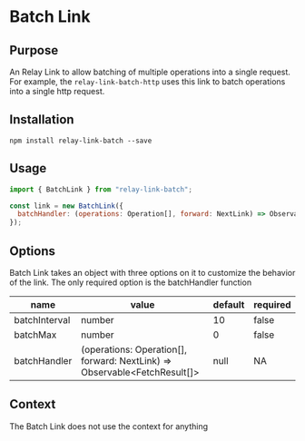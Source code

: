 # Batch Link

## Purpose
An Relay Link to allow batching of multiple operations into a single request. For example, the `relay-link-batch-http` uses this link to batch operations into a single http request.

## Installation

`npm install relay-link-batch --save`

## Usage
```js
import { BatchLink } from "relay-link-batch";

const link = new BatchLink({
  batchHandler: (operations: Operation[], forward: NextLink) => Observable<FetchResult[]> | null
});
```

## Options
Batch Link takes an object with three options on it to customize the behavior of the link. The only required option is the batchHandler function

|name|value|default|required|
|---|---|---|---|
|batchInterval|number|10|false|
|batchMax|number|0|false|
|batchHandler|(operations: Operation[], forward: NextLink) => Observable<FetchResult[]> | null|NA|true|

## Context
The Batch Link does not use the context for anything

